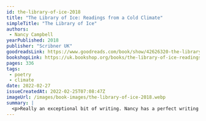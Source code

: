 ```yaml
---
id: the-library-of-ice-2018
title: "The Library of Ice: Readings from a Cold Climate"
simpleTitle: "The Library of Ice"
authors:
 - Nancy Campbell
yearPublished: 2018
publisher: "Scribner UK"
goodreadsLink: https://www.goodreads.com/book/show/42626320-the-library-of-ice
bookshopLink: https://uk.bookshop.org/books/the-library-of-ice-readings-from-a-cold-climate/9781471169342
pages: 336
tags:
 - poetry
 - climate
date: 2022-02-27
issueCreatedAt: 2022-02-25T07:08:47Z
imageUrl: /images/book-images/the-library-of-ice-2018.webp
summary: |
  <p>Really an exceptional bit of writing. Nancy has a perfect writing style, engaging, soft, thoughtful and provocative. It's a really collection of stories of her journey into cold places; and how she and others engage with them. I loved reading this, it filled me with warmth.</p>
---
```


